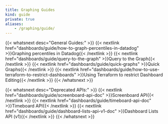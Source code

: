 ```yaml
---
title: Graphing Guides
kind: guide
private: true
aliases:
    - /graphing/guide/
---
```


{{< whatsnext desc="General Guides:" >}}
    {{< nextlink href="dashboards/guide/how-to-graph-percentiles-in-datadog" >}}Graphing percentiles in Datadog{{< /nextlink >}}
    {{< nextlink href="dashboards/guide/query-to-the-graph" >}}Query to the Graph{{< /nextlink >}}
    {{< nextlink href="dashboards/guide/quick-graphs" >}}Quick Graphs{{< /nextlink >}}
    {{< nextlink href="dashboards/guide/how-to-use-terraform-to-restrict-dashboards" >}}Using Terraform to restrict Dashboard Editing{{< /nextlink >}}
{{< /whatsnext >}}

{{< whatsnext desc="Deprecated APIs:" >}}
    {{< nextlink href="dashboards/guide/screenboard-api-doc" >}}Screenboard API{{< /nextlink >}}
    {{< nextlink href="dashboards/guide/timeboard-api-doc" >}}Timeboard API{{< /nextlink >}}
    {{< nextlink href="dashboards/guide/dashboard-lists-api-v1-doc" >}}Dashboard Lists API (v1){{< /nextlink >}}
{{< /whatsnext >}}
